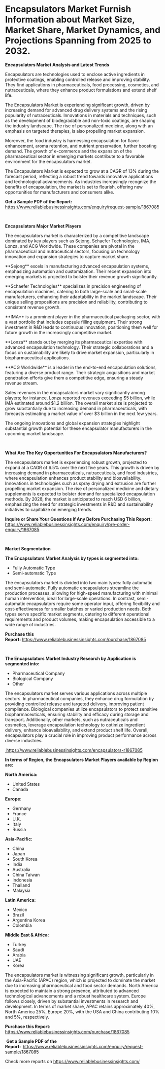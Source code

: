 <p><h1>Encapsulators Market Furnish Information about Market Size, Market Share, Market Dynamics, and Projections Spanning from 2025 to 2032.</h1></p><p><strong>Encapsulators Market Analysis and Latest Trends</strong></p>
<p><p>Encapsulators are technologies used to enclose active ingredients in protective coatings, enabling controlled release and improving stability. They find applications in pharmaceuticals, food processing, cosmetics, and nutraceuticals, where they enhance product formulations and extend shelf life.</p><p>The Encapsulators Market is experiencing significant growth, driven by increasing demand for advanced drug delivery systems and the rising popularity of nutraceuticals. Innovations in materials and techniques, such as the development of biodegradable and non-toxic coatings, are shaping the industry landscape. The rise of personalized medicine, along with an emphasis on targeted therapies, is also propelling market expansion.</p><p>Moreover, the food industry is harnessing encapsulation for flavor enhancement, aroma retention, and nutrient preservation, further boosting demand. The growth of e-commerce and the expansion of the pharmaceutical sector in emerging markets contribute to a favorable environment for the encapsulators market.</p><p>The Encapsulators Market is expected to grow at a CAGR of 13% during the forecast period, reflecting a robust trend towards innovative applications and technological advancements. As industries increasingly recognize the benefits of encapsulation, the market is set to flourish, offering new opportunities for manufacturers and consumers alike.</p></p>
<p><strong>Get a Sample PDF of the Report:&nbsp;</strong> <a href="https://www.reliablebusinessinsights.com/enquiry/request-sample/1867085?utm_campaign=2245&utm_medium=2&utm_source=Github&utm_content=ia&utm_term=22022025&utm_id=encapsulators">https://www.reliablebusinessinsights.com/enquiry/request-sample/1867085</a></p>
<p>&nbsp;</p>
<p><strong>Encapsulators Major Market Players</strong></p>
<p><p>The encapsulators market is characterized by a competitive landscape dominated by key players such as Sejong, Schaefer Technologies, IMA, Lonza, and ACG Worldwide. These companies are pivotal in the pharmaceutical and nutraceutical sectors, focusing on technology innovation and expansion strategies to capture market share.</p><p>**Sejong** excels in manufacturing advanced encapsulation systems, emphasizing automation and customization. Their recent expansion into emerging markets is projected to bolster their revenue growth significantly.</p><p>**Schaefer Technologies** specializes in precision engineering of encapsulation machines, catering to both large-scale and small-scale manufacturers, enhancing their adaptability in the market landscape. Their unique selling propositions are precision and reliability, contributing to consistent revenue growth.</p><p>**IMA** is a prominent player in the pharmaceutical packaging sector, with a vast portfolio that includes capsule filling equipment. Their strong investment in R&D leads to continuous innovation, positioning them well for future growth in the increasingly competitive market.</p><p>**Lonza** stands out by merging its pharmaceutical expertise with advanced encapsulation technology. Their strategic collaborations and a focus on sustainability are likely to drive market expansion, particularly in biopharmaceutical applications.</p><p>**ACG Worldwide** is a leader in the end-to-end encapsulation solutions, featuring a diverse product range. Their strategic acquisitions and market penetration efforts give them a competitive edge, ensuring a steady revenue stream.</p><p>Sales revenues in the encapsulators market vary significantly among players; for instance, Lonza reported revenues exceeding $5 billion, while IMA estimated around $1.2 billion. The overall market size is projected to grow substantially due to increasing demand in pharmaceuticals, with forecasts estimating a market value of over $3 billion in the next few years. </p><p>The ongoing innovations and global expansion strategies highlight substantial growth potential for these encapsulator manufacturers in the upcoming market landscape.</p></p>
<p>&nbsp;</p>
<p><strong>What Are The Key Opportunities For Encapsulators Manufacturers?</strong></p>
<p><p>The encapsulators market is experiencing robust growth, projected to expand at a CAGR of 6.5% over the next five years. This growth is driven by increasing demand in pharmaceuticals, nutraceuticals, and food industries, where encapsulation enhances product stability and bioavailability. Innovations in technologies such as spray drying and extrusion are further propelling market expansion. The rise of personalized medicine and dietary supplements is expected to bolster demand for specialized encapsulation methods. By 2028, the market is anticipated to reach USD 6 billion, emphasizing the need for strategic investments in R&D and sustainability initiatives to capitalize on emerging trends.</p></p>
<p><strong>Inquire or Share Your Questions If Any Before Purchasing This Report:</strong> <a href="https://www.reliablebusinessinsights.com/enquiry/pre-order-enquiry/1867085?utm_campaign=2245&utm_medium=2&utm_source=Github&utm_content=ia&utm_term=22022025&utm_id=encapsulators">https://www.reliablebusinessinsights.com/enquiry/pre-order-enquiry/1867085</a></p>
<p>&nbsp;</p>
<p><strong>Market Segmentation</strong></p>
<p><strong>The Encapsulators Market Analysis by types is segmented into:</strong></p>
<p><ul><li>Fully Automatic Type</li><li>Semi-automatic Type</li></ul></p>
<p><p>The encapsulators market is divided into two main types: fully automatic and semi-automatic. Fully automatic encapsulators streamline the production processes, allowing for high-speed manufacturing with minimal human intervention, ideal for large-scale operations. In contrast, semi-automatic encapsulators require some operator input, offering flexibility and cost-effectiveness for smaller batches or varied production needs. Both types serve specific market segments, catering to different operational requirements and product volumes, making encapsulation accessible to a wide range of industries.</p></p>
<p><strong>Purchase this Report:&nbsp;</strong><a href="https://www.reliablebusinessinsights.com/purchase/1867085?utm_campaign=2245&utm_medium=2&utm_source=Github&utm_content=ia&utm_term=22022025&utm_id=encapsulators">https://www.reliablebusinessinsights.com/purchase/1867085</a></p>
<p>&nbsp;</p>
<p><strong>The Encapsulators Market Industry Research by Application is segmented into:</strong></p>
<p><ul><li>Pharmaceutical Company</li><li>Biological Company</li><li>Other</li></ul></p>
<p><p>The encapsulators market serves various applications across multiple sectors. In pharmaceutical companies, they enhance drug formulation by providing controlled release and targeted delivery, improving patient compliance. Biological companies utilize encapsulators to protect sensitive biopharmaceuticals, ensuring stability and efficacy during storage and transport. Additionally, other markets, such as nutraceuticals and cosmetics, leverage encapsulation technology to optimize ingredient delivery, enhance bioavailability, and extend product shelf life. Overall, encapsulators play a crucial role in improving product performance across diverse industries.</p></p>
<p><a href="https://www.reliablebusinessinsights.com/encapsulators-r1867085?utm_campaign=2245&utm_medium=2&utm_source=Github&utm_content=ia&utm_term=22022025&utm_id=encapsulators">&nbsp;https://www.reliablebusinessinsights.com/encapsulators-r1867085</a></p>
<p><strong>In terms of Region, the Encapsulators Market Players available by Region are:</strong></p>
<p>
    <p> <strong> North America: </strong>
        <ul>
            <li>United States</li>
            <li>Canada</li>
        </ul>
        </p> 
    <p> <strong> Europe: </strong>
        <ul>
            <li>Germany</li>
            <li>France</li>
            <li>U.K.</li>
            <li>Italy</li>
            <li>Russia</li>
        </ul>
        </p> 
    <p> <strong> Asia-Pacific: </strong>
        <ul>
            <li>China</li>
            <li>Japan</li>
            <li>South Korea</li>
            <li>India</li>
            <li>Australia</li>
            <li>China Taiwan</li>
            <li>Indonesia</li>
            <li>Thailand</li>
            <li>Malaysia</li>
        </ul>
        </p> 
    <p> <strong> Latin America: </strong>
        <ul>
            <li>Mexico</li>
            <li>Brazil</li>
            <li>Argentina Korea</li>
            <li>Colombia</li>
        </ul>
        </p> 
    <p> <strong> Middle East & Africa: </strong>
        <ul>
            <li>Turkey</li>
            <li>Saudi</li>
            <li>Arabia</li>
            <li>UAE</li>
            <li>Korea</li>
        </ul>
    </p>
    </p>
<p><p>The encapsulators market is witnessing significant growth, particularly in the Asia-Pacific (APAC) region, which is projected to dominate the market due to increasing pharmaceutical and food sector demands. North America is expected to maintain a strong presence, attributed to advanced technological advancements and a robust healthcare system. Europe follows closely, driven by substantial investments in research and development. In terms of market share, APAC retains approximately 40%, North America 25%, Europe 20%, with the USA and China contributing 10% and 5%, respectively.</p></p>
<p><strong>Purchase this Report: </strong><a href="https://www.reliablebusinessinsights.com/purchase/1867085?utm_campaign=2245&utm_medium=2&utm_source=Github&utm_content=ia&utm_term=22022025&utm_id=encapsulators">https://www.reliablebusinessinsights.com/purchase/1867085</a></p>
<p>&nbsp;<strong>Get a Sample PDF of the Report:&nbsp;&nbsp;</strong><a href="https://www.reliablebusinessinsights.com/enquiry/request-sample/1867085?utm_campaign=2245&utm_medium=2&utm_source=Github&utm_content=ia&utm_term=22022025&utm_id=encapsulators">https://www.reliablebusinessinsights.com/enquiry/request-sample/1867085</a></p>
<p><strong></strong></p>
<p>Check more reports on <a href="https://www.reliablebusinessinsights.com/?utm_campaign=2245&utm_medium=2&utm_source=Github&utm_content=ia&utm_term=22022025&utm_id=encapsulators">https://www.reliablebusinessinsights.com/</a></p>